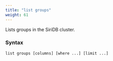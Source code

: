 ```yaml
---
title: "list groups"
weight: 61
---
```


Lists groups in the SiriDB cluster.

### Syntax

	list groups [columns] [where ...] [limit ...]
